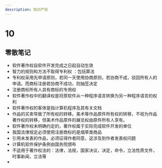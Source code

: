 ```yaml
---
description: 知识产权
---
```


# 10

## 零散笔记

* 软件著作权自软件开发完成之日起自动生效
* 智力的规则和方法不取得专利权 ：包括算法
* 专利权采用先申请原则，若同一天使用协商原则，若协商不成，驳回所有人的申请。而商标注册若协商不成功，则抽签决定
* 注册商标所有人具有商标的专用权
* 软件著作权中的翻译权是将原软件从一种程序语言转换为另一种程序语言的权利
* 软件著作权的客体是指计算机程序及其有关文档
* 作品的买卖导致了所有权的转移。美术等作品原件所有权的转移，不视为作品著作权的转移，但美术作品原件的展览权由原件所有人享有。
* 软件著作权未明确约定的，著作权属于实际完成软件开发的单位
* 我国法律规定必须使用注册商标的是烟草类商品
* 引用未发表的作品，必须征得作者同意，这涉及到作者发表权问题
* 计算机软件保护条例由国务院颁布
* 不适用于著作权法的：法律，法规，国家决议，决定，命令，立法性质文件，时事新闻，立法等
*
